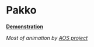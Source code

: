<h1>Pakko</h1>
<p>
    <b>
        <a href="https://anodoree.github.io/Pakko/">
            Demonstration
        </a>
    </b>
</p>
<p>
    <i>Most of animation by 
        <a href="https://github.com/michalsnik/aos">
            AOS project
        </a>
    </i>
</p>